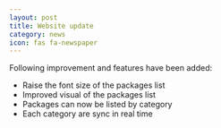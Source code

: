 ```yaml
---
layout: post
title: Website update
category: news
icon: fas fa-newspaper
---
```


Following improvement and features have been added:

* Raise the font size of the packages list
* Improved visual of the packages list
* Packages can now be listed by category
* Each category are sync in real time